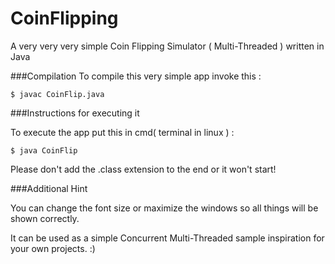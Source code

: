 # CoinFlipping
A very very very simple Coin Flipping Simulator ( Multi-Threaded ) written in Java

###Compilation
To compile this very simple app invoke this : 
  
    $ javac CoinFlip.java
    
###Instructions for executing it

To execute the app put this in cmd( terminal in linux ) :
  
    $ java CoinFlip
   
Please don't add the .class extension to the end or it won't start!

###Additional Hint

You can change the font size or maximize the windows so all things will be shown correctly.

It can be used as a simple Concurrent Multi-Threaded sample inspiration for your own projects. :)
